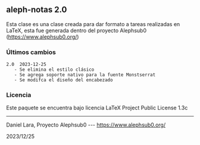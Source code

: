 ## aleph-notas 2.0

Esta clase es una clase creada para dar formato a tareas realizadas en LaTeX, esta fue generada dentro del proyecto Alephsub0 (https://www.alephsub0.org/)



### Últimos cambios

```
2.0  2023-12-25
   - Se elimina el estilo clásico
   - Se agrega soporte nativo para la fuente Monstserrat
   - Se modifca el diseño del encabezado
```

### Licencia

Este paquete se encuentra bajo licencia LaTeX Project Public License 1.3c

________
Daniel Lara,
Proyecto Alephsub0 --- https://www.alephsub0.org/

2023/12/25
```
